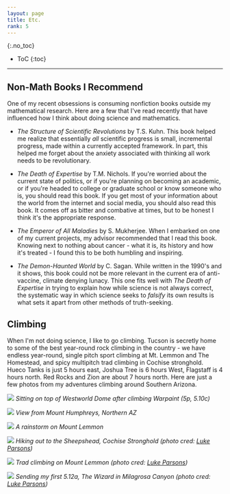 ```yaml
---
layout: page
title: Etc.
rank: 5
---
```


{:.no_toc}

* ToC
{:toc}

---

## Non-Math Books I Recommend
One of my recent obsessions is consuming nonfiction books outside my mathematical research.  Here are a few that I've read recently that have influenced how I think about doing science and mathematics.

* *The Structure of Scientific Revolutions* by T.S. Kuhn.  This book helped me realize that essentially *all* scientific progress is small, incremental progress, made within a currently accepted framework.  In part, this helped me forget about the anxiety associated with thinking all work needs to be revolutionary.

* *The Death of Expertise* by T.M. Nichols.  If you're worried about the current state of politics, or if you're planning on becoming an academic, or if you're headed to college or graduate school or know someone who is, you should read this book.  If you get most of your information about the world from the internet and social media, you should also read this book.  It comes off as bitter and combative at times, but to be honest I think it's the appropriate response.

* *The Emperor of All Maladies* by S. Mukherjee.  When I embarked on one of my current projects, my advisor recommended that I read this book.  Knowing next to nothing about cancer - what it is, its history and how it's treated - I found this to be both humbling and inspiring.    

* *The Demon-Haunted World* by C. Sagan.  While written in the 1990's and it shows, this book could not be more relevant in the current era of anti-vaccine, climate denying lunacy.  This one fits well with *The Death of Expertise* in trying to explain how while science is not always correct, the systematic way in which science seeks to *falsify* its own results is what sets it apart from other methods of truth-seeking.

## Climbing
When I'm not doing science, I like to go climbing.  Tucson is secretly home to some of the best year-round rock climbing in the country - we have endless year-round, single pitch sport climbing at Mt. Lemmon and The Homestead, and spicy multipitch trad climbing in Cochise stronghold.  Hueco Tanks is just 5 hours east, Joshua Tree is 6 hours West, Flagstaff is 4 hours north. Red Rocks and Zion are about 7 hours north.  Here are just a few photos from my adventures climbing around Southern Arizona. 

![]({{site.baseurl}}/assets/climbing/warpaint_12_16_small.jpg)
*Sitting on top of Westworld Dome after climbing Warpaint (5p, 5.10c)* 

![]({{site.baseurl}}/assets/climbing/humphreys_15_small.jpg)
*View from Mount Humphreys, Northern AZ*

![]({{site.baseurl}}/assets/climbing/sunspots_1_17_small.jpg)
*A rainstorm on Mount Lemmon*

![]({{site.baseurl}}/assets/climbing/sheepshead_approach_small_LP.jpg)
*Hiking out to the Sheepshead, Cochise Stronghold (photo cred: <a href="https://lukeparsonsphoto.wordpress.com/" target="_blank">Luke Parsons</a>)*

![]({{site.baseurl}}/assets/climbing/green_slabs_small_LP.jpg)
*Trad climbing on Mount Lemmon (photo cred: <a href="https://lukeparsonsphoto.wordpress.com/" target="_blank">Luke Parsons</a>)*

![]({{site.baseurl}}/assets/climbing/wizard_small_LP.jpg)
*Sending my first 5.12a, The Wizard in Milagrosa Canyon (photo cred: <a href="https://lukeparsonsphoto.wordpress.com/" target="_blank">Luke Parsons</a>)*

